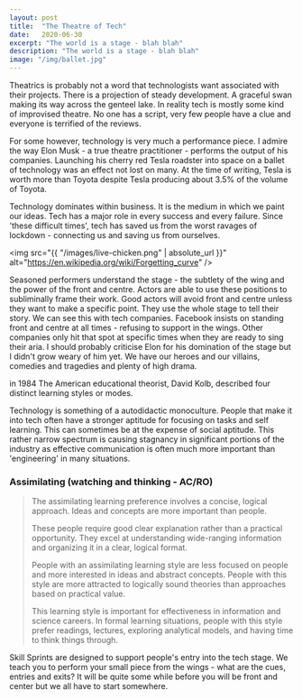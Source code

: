 ```yaml
---
layout: post
title:  "The Theatre of Tech"
date:   2020-06-30
excerpt: "The world is a stage - blah blah"
description: "The world is a stage - blah blah"
image: "/img/ballet.jpg"
---
```


Theatrics is probably not a word that technologists want associated with their projects. There is a projection of steady development. A graceful swan making its way across the genteel lake. In reality tech is mostly some kind of improvised theatre. No one has a script, very few people have a clue and everyone is terrified of the reviews.

For some however, technology is very much a performance piece. I admire the way Elon Musk - a true theatre practitioner - performs the output of his companies. Launching his cherry red Tesla roadster into space on a ballet of technology was an effect not lost on many. At the time of writing, Tesla is worth more than Toyota despite Tesla producing about 3.5% of the volume of Toyota.

Technology dominates within business. It is the medium in which we paint our ideas. Tech has a major role in every success and every failure. Since 'these difficult times', tech has saved us from the worst ravages of lockdown - connecting us and saving us from ourselves.

<span class="image left"><img src="{{ "/images/live-chicken.png" | absolute_url }}" alt="https://en.wikipedia.org/wiki/Forgetting_curve" /></span>

Seasoned performers understand the stage - the subtlety of the wing and the power of the front and centre. Actors are able to use these positions to subliminally frame their work. Good actors will avoid front and centre unless they want to make a specific point. They use the whole stage to tell their story. We can see this with tech companies. Facebook insists on standing front and centre at all times - refusing to support in the wings. Other companies only hit that spot at specific times when they are ready to sing their aria. I should probably criticise Elon for his domination of the stage but I didn't grow weary of him yet. We have our heroes and our villains, comedies and tragedies and plenty of high drama.

in 1984 The American educational theorist, David Kolb, described four distinct learning styles or modes. 

Technology is something of a autodidactic monoculture. People that make it into tech often have a stronger aptitude for focusing on tasks and self learning. This can sometimes be at the expense of social aptitude. This rather narrow spectrum is causing stagnancy in significant portions of the industry as effective communication is often much more important than 'engineering' in many situations.



<h3>Assimilating (watching and thinking - AC/RO)</h3>
<blockquote>
<p>The assimilating learning preference involves a concise, logical approach. Ideas and concepts are more important than people.</p>

<p>These people require good clear explanation rather than a practical opportunity. They excel at understanding wide-ranging information and organizing it in a clear, logical format.</p>

<p>People with an assimilating learning style are less focused on people and more interested in ideas and abstract concepts.  People with this style are more attracted to logically sound theories than approaches based on practical value.</p>

<p>This learning style is important for effectiveness in information and science careers. In formal learning situations, people with this style prefer readings, lectures, exploring analytical models, and having time to think things through.</p>
</blockquote>



Skill Sprints are designed to support people's entry into the tech stage. We teach you to perform your small piece from the wings - what are the cues, entries and exits? It will be quite some while before you will be front and center but we all have to start somewhere.